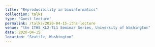 ```yaml
---
title: "Reproducibility in bioinformatics"
collection: talks
type: "Guest lecture"
permalink: /talks/2020-04-15-iths-lecture
venue: "the ITHS KL2-TL1 Seminar Series, University of Washington"
date: 2020-04-15
location: "Seattle, Washington"
---
```

